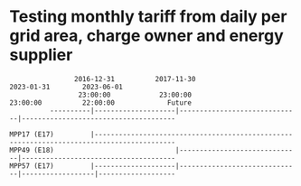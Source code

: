 # Testing monthly tariff from daily per grid area, charge owner and energy supplier

                    2016-12-31          2017-11-30                      2023-01-31        2023-06-01  
                     23:00:00            23:00:00                        23:00:00          22:00:00             Future
              ----------|--------------------|------------------------------|--------------------------------------
        
    MPP17 (E17)         |------------------------------------------------------------------------------------------
    MPP49 (E18)                              |------------------------------|--------------------------------------
    MPP57 (E17)         |--------------------|------------------------------|------------------|-------------------